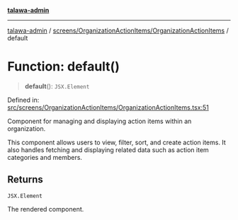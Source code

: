 [**talawa-admin**](../../../../README.md)

***

[talawa-admin](../../../../modules.md) / [screens/OrganizationActionItems/OrganizationActionItems](../README.md) / default

# Function: default()

> **default**(): `JSX.Element`

Defined in: [src/screens/OrganizationActionItems/OrganizationActionItems.tsx:51](https://github.com/bint-Eve/talawa-admin/blob/16ddeb98e6868a55bca282e700a8f4212d222c01/src/screens/OrganizationActionItems/OrganizationActionItems.tsx#L51)

Component for managing and displaying action items within an organization.

This component allows users to view, filter, sort, and create action items. It also handles fetching and displaying related data such as action item categories and members.

## Returns

`JSX.Element`

The rendered component.
